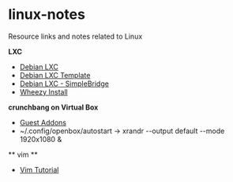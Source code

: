 linux-notes
===========

Resource links and notes related to Linux

**LXC**

- [Debian LXC](https://wiki.debian.org/LXC)
- [Debian LXC Template](https://github.com/simonvanderveldt/lxc-debian-wheezy-template)
- [Debian LXC - SimpleBridge](https://wiki.debian.org/LXC/SimpleBridge)
- [Wheezy Install](http://cblog.burkionline.net/lxc-linux-container/)

**crunchbang on Virtual Box**

- [Guest Addons](https://gist.github.com/bdsatish/6215366)
- ~/.config/openbox/autostart -> xrandr --output default --mode 1920x1080 &

** vim **
- [Vim Tutorial](http://www.danielmiessler.com/study/vim)
